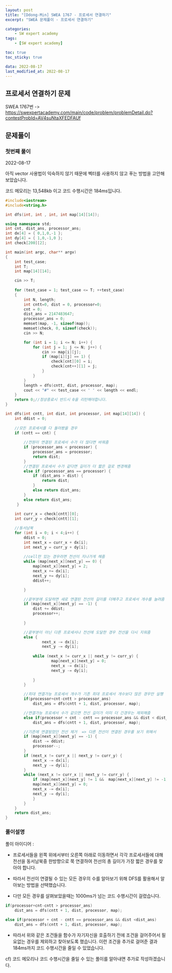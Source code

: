 ```yaml
---
layout: post
title: "[Ddong-Min] SWEA 1767 - 프로세서 연결하기"
excerpt: "SWEA 문제풀이 - 프로세서 연결하기"

categories:
    - SW expert academy
tags:
    - [SW expert academy]

toc: true
toc_sticky: true

data: 2022-08-17
last_modified_at: 2022-08-17
---
```


## 프로세서 연결하기 문제
SWEA 1767번 -> <https://swexpertacademy.com/main/code/problem/problemDetail.do?contestProbId=AV4suNtaXFEDFAUf>

## 문제풀이
### 첫번째 풀이
2022-08-17

아직 vector 사용법이 익숙하지 않기 때문에 벡터를 사용하지 않고 푸는 방법을 고안해 보았습니다.

코드 메모리는 13,548kb 이고 코드 수행시간은 184ms입니다.

```cpp
#include<iostream>
#include<string.h>

int dfs(int, int , int, int map[14][14]);

using namespace std;
int cnt, dist_ans, processor_ans;
int dx[4] = { 0,1,0,-1 };
int dy[4] = { 1,0,-1,0 };
int check[200][2];

int main(int argc, char** argv)
{
	int test_case;
	int T;
	int map[14][14];

	cin >> T;
	
	for (test_case = 1; test_case <= T; ++test_case)
	{	
		int N, length;
		int cntt=0, dist = 0, processor=0;
		cnt = 0;
		dist_ans = 2147483647;
		processor_ans = 0;
		memset(map, -1, sizeof(map));
		memset(check, 0, sizeof(check));	
		cin >> N;

		for (int i = 1; i <= N; i++) {
			for (int j = 1; j <= N; j++) {
				cin >> map[i][j];
				if (map[i][j] == 1) {
					check[cnt][0] = i;
					check[cnt++][1] = j;
				}
			}
		}
		length = dfs(cntt, dist, processor, map);
		cout << "#" << test_case << ' ' << length << endl;
	}
	return 0;//정상종료시 반드시 0을 리턴해야합니다.
}

int dfs(int cntt, int dist, int processor, int map[14][14]) {
	int ddist = 0;
	
	//모든 프로세서를 다 돌아봤을 경우
	if (cntt == cnt) {
		
		//전원이 연결된 프로세서 수가 더 많다면 바꿔줌
		if (processor_ans < processor) {
			processor_ans = processor;
			return dist;
		}
		//연결된 프로세서 수가 같다면 길이가 더 짧은 걸로 변경해줌
		else if (processor_ans == processor) {
			if (dist_ans > dist) {
				return dist;
			}
			else return dist_ans;
		}
		else return dist_ans;
	 }
	
	int curr_x = check[cntt][0];
	int curr_y = check[cntt][1];

	//동서남북
	for (int i = 0; i < 4;i++) {
		ddist = 0;
		int next_x = curr_x + dx[i];
		int next_y = curr_y + dy[i];
		
		//cell만 있는 경우라면 전선이 지나가게 해줌
		while (map[next_x][next_y] == 0) {
			map[next_x][next_y] = 2;
			next_x += dx[i];
			next_y += dy[i];
			ddist++;

		}

		//끝부분에 도달하면 새로 연결된 전선의 길이를 더해주고 프로세서 개수를 늘려줌
		if (map[next_x][next_y] == -1) {
			dist += ddist;
			processor++;
			
		}

		//끝부분이 아닌 다른 프로세서나 전선에 도달한 경우 전선을 다시 지워줌
		else {
				next_x -= dx[i];
				next_y -= dy[i];
		
			while (next_x != curr_x || next_y != curr_y) {
					map[next_x][next_y] = 0;
					next_x -= dx[i];
					next_y -= dy[i];
				
			}
		}

		//최대 연결가능 프로세서 개수가 기존 최대 프로세서 개수보다 많은 경우만 실행
		if(processor+cnt-cntt > processor_ans)
			dist_ans = dfs(cntt + 1, dist, processor, map);

		//연결가능 프로세서 수가 같으면 전선 길이가 이미 더 긴경우는 제외해줌
		else if(processor + cnt - cntt == processor_ans && dist < dist_ans)
			dist_ans = dfs(cntt + 1, dist, processor, map);

		//기존에 연결됬었던 전선 제거  => 다른 전선이 연결된 경우를 보기 위해서
		if (map[next_x][next_y] == -1) {
			dist -= ddist;
			processor--;
		}
		if (next_x != curr_x || next_y != curr_y) {
			next_x -= dx[i];
			next_y -= dy[i];
		}
		while (next_x != curr_x || next_y != curr_y) {
			if (map[next_x][next_y] != 1 &&  map[next_x][next_y] != -1) {
			map[next_x][next_y] = 0;
			next_x -= dx[i];
			next_y -= dy[i];
			}
		}
	} 
 	return dist_ans;
}

```

### 풀이설명

풀이 아이디어 :

- 프로세서들을 왼쪽 위에서부터 오른쪽 아래로 이동하면서 각각 프로세서들에 대해 전선을 동서남북중 한방향으로 쭉 연결하여 전선의 총 길이가 가장 짧은 경우를 찾아야 합니다.

- 따라서 전선이 연결될 수 있는 모든 경우의 수를 알아보기 위해 DFS를 활용해서 알아보는 방법을 선택했습니다.

- 다만 모든 경우를 살펴보았을때는 1000ms가 넘는 코드 수행시간이 걸렸습니다.

```cpp
if(processor+cnt-cntt > processor_ans)
	dist_ans = dfs(cntt + 1, dist, processor, map);

else if(processor + cnt - cntt == processor_ans && dist <dist_ans)
	dist_ans = dfs(cntt + 1, dist, processor, map); 
```

- 따라서 위와 같은 조건들을 함수가 자기자신을 호출하기 전에 조건을 걸어주어서 필요없는 경우를 제외하고 찾아보도록 했습니다.
이런 조건을 추가로 걸어준 결과 184ms까지 코드 수행시간을 줄일 수 있었습니다.


cf) 코드 메모리나 코드 수행시간을 줄일 수 있는 풀이를 알아내면 추가로 작성하겠습니다.